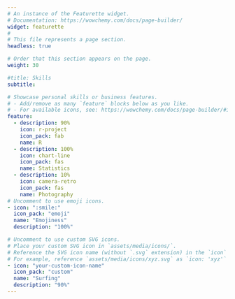 ```yaml
---
# An instance of the Featurette widget.
# Documentation: https://wowchemy.com/docs/page-builder/
widget: featurette
#
# This file represents a page section.
headless: true

# Order that this section appears on the page.
weight: 30

#title: Skills
subtitle:

# Showcase personal skills or business features.
# - Add/remove as many `feature` blocks below as you like.
# - For available icons, see: https://wowchemy.com/docs/page-builder/#icons
feature:
  - description: 90%
    icon: r-project
    icon_pack: fab
    name: R
  - description: 100%
    icon: chart-line
    icon_pack: fas
    name: Statistics
  - description: 10%
    icon: camera-retro
    icon_pack: fas
    name: Photography
# Uncomment to use emoji icons.
- icon: ":smile:"
  icon_pack: "emoji"
  name: "Emojiness"
  description: "100%"

# Uncomment to use custom SVG icons.
# Place your custom SVG icon in `assets/media/icons/`.
# Reference the SVG icon name (without `.svg` extension) in the `icon` field.
# For example, reference `assets/media/icons/xyz.svg` as `icon: 'xyz'`
- icon: "your-custom-icon-name"
  icon_pack: "custom"
  name: "Surfing"
  description: "90%"
---
```

